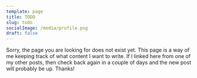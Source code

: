 ```yaml
---
template: page
title: TODO
slug: todo
socialImage: /media/profile.png
draft: false
---
```


Sorry, the page you are looking for does not exist yet. This page is a way of me keeping track of what content I want to write. If I linked here from one of my other posts, then check back again in a couple of days and the new post will probably be up. Thanks!
